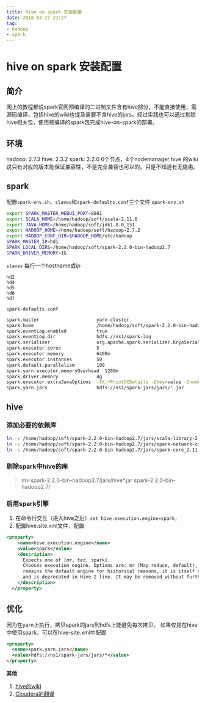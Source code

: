 ```yaml
---
title: hive on spark 安装配置
date: 2018-03-27 21:27
tag: 
- hadoop 
- spark
---
```

# hive on spark 安装配置
## 简介
网上的教程都说spark官网预编译的二进制文件含有hive部分，不能直接使用，需源码编译，包括hive的wiki也提及需要不含hive的jars。经过实践也可以通过剔除hive相关包，使用预编译的spark包完成hive-on-spark的部署。

## 环境
hadoop: 2.7.3
hive: 2.3.2
spark: 2.2.0
6个节点，4个nodemanager
hive 的wiki说只有对应的版本能保证兼容性，不是完全兼容也可以的。只是不知道有无隐患。
## spark
配置`spark-env.sh`、`slaves`和`spark-defaults.conf`三个文件
`spark-env.sh`
```bash
export SPARK_MASTER_WEBUI_PORT=8081
export SCALA_HOME=/home/hadoop/soft/scala-2.11.8
export JAVA_HOME=/home/hadoop/soft/jdk1.8.0_151
export HADOOP_HOME=/home/hadoop/soft/hadoop-2.7.2
export HADOOP_CONF_DIR=$HADOOP_HOME/etc/hadoop
SPARK_MASTER_IP=hd1
SPARK_LOCAL_DIRS=/home/hadoop/soft/spark-2.2.0-bin-hadoop2.7
SPARK_DRIVER_MEMORY=1G
```
`slaves` 每行一个hostname或ip
```
hd2
hd4
hd5
hd6
hd7
```
`spark-defaults.conf`
```bash
spark.master                     yarn-cluster
spark.home                       /home/hadoop/soft/spark-2.2.0-bin-hadoop2.7
spark.eventLog.enabled           true
spark.eventLog.dir               hdfs://ns1/spark-log
spark.serializer                 org.apache.spark.serializer.KryoSerializer
spark.executor.cores             5
spark.executor.memory            6400m
spark.executor.instances         50
spark.default.parallelism        100
spark.yarn.executor.memoryOverhead  1280m
spark.driver.memory              4g
spark.executor.extraJavaOptions  -XX:+PrintGCDetails -Dkey=value -Dnumbers="one two three"
spark.yarn.jars                  hdfs://ns1/spark-jars/jars/*.jar
```
## hive
### 添加必要的依赖库
```bash
ln -s /home/hadoop/soft/spark-2.2.0-bin-hadoop2.7/jars/scala-library-2.11.8.jar /home/hadoop/soft/apache-hive-2.3.2-bin/lib/
ln -s /home/hadoop/soft/spark-2.2.0-bin-hadoop2.7/jars/spark-network-common_2.11-2.2.0.jar /home/hadoop/soft/apache-hive-2.3.2-bin/lib/
ln -s /home/hadoop/soft/spark-2.2.0-bin-hadoop2.7/jars/spark-core_2.11-2.2.0.jar /home/hadoop/soft/apache-hive-2.3.2-bin/lib/
```
### 剔除spark中hive的库
>mv spark-2.2.0-bin-hadoop2.7/jars/hive*.jar spark-2.2.0-bin-hadoop2.7/
### 启用spark引擎
1. 在命令行交互（进入hive之后）`set hive.execution.engine=spark;`
2. 配置hive.site.xml文件，配置
```xml
<property>
    <name>hive.execution.engine</name>
    <value>spark</value>
    <description>
      Expects one of [mr, tez, spark].
      Chooses execution engine. Options are: mr (Map reduce, default), tez, spark. While MR
      remains the default engine for historical reasons, it is itself a historical engine
      and is deprecated in Hive 2 line. It may be removed without further warning.
    </description>
  </property>
```
## 优化
因为在yarn上执行，拷贝spark的jars到hdfs上能避免每次拷贝。
如果仅是在hive中使用spark，可以在hive-site.xml中配置
```xml
<property>
  <name>spark.yarn.jars</name>
  <value>hdfs://ns1/spark-jars/jars/*</value>
</property>
```
**其他**
1. [hive的wiki](https://cwiki.apache.org/confluence/display/Hive/Hive+on+Spark:+Getting+Started#HiveonSpark:GettingStarted-Configurationpropertydetails)
2. [Cloudera的翻译](http://cwiki.apachecn.org/pages/viewpage.action?pageId=2888665)
